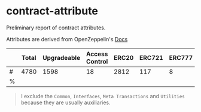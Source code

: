 # contract-attribute

Preliminary report of contract attributes.

Attributes are derived from OpenZeppelin's [Docs](https://docs.openzeppelin.com/contracts/4.x/api/token/common)

|   | Total | Upgradeable | Access Control | ERC20 | ERC721 | ERC777 | ERC1155 | Governance | CrossChain | Proxy | Security |
|---|-------|-------------|----------------|-------|--------|--------|---------|------------|------------|-------|----------|
| # | 4780  | 1598        | 18             | 2812  | 117    | 8      | 13      | 11         | 0          | 4003  | 240      |
| % |       |             |                |       |        |        |         |            |            |       |          |

> I exclude the `Common`, `Interfaces`, `Meta Transactions` and `Utilities` because they are usually auxiliaries.